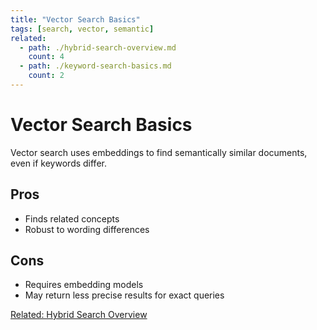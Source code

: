 ```yaml
---
title: "Vector Search Basics"
tags: [search, vector, semantic]
related:
  - path: ./hybrid-search-overview.md
    count: 4
  - path: ./keyword-search-basics.md
    count: 2
---
```


# Vector Search Basics

Vector search uses embeddings to find semantically similar documents, even if keywords differ.

## Pros
- Finds related concepts
- Robust to wording differences

## Cons
- Requires embedding models
- May return less precise results for exact queries

[Related: Hybrid Search Overview](./hybrid-search-overview.md)
